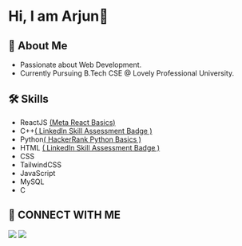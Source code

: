 # Hi, I am Arjun👋
## 🚀 About Me
- Passionate about Web Development.
- Currently Pursuing B.Tech CSE @ Lovely Professional University.

## 🛠  Skills
- ReactJS <a href="https://www.coursera.org/account/accomplishments/verify/S2PRJEGBBBK6" target="blank">(Meta React Basics)</a>
- C++<a href="https://www.linkedin.com/skill-assessments/C++/report/" target="blank">( LinkedIn Skill Assessment Badge )</a>
- Python<a href="https://www.hackerrank.com/certificates/aa7c0adea753">( HackerRank Python Basics )</a>
- HTML <a href="https://www.linkedin.com/skill-assessments/HTML/report/" target="blank">( LinkedIn Skill Assessment Badge )</a> 
- CSS
- TailwindCSS
- JavaScript
- MySQL
- C


## 💬 CONNECT WITH ME 
<a href="https://www.linkedin.com/in/arjun-sharma-a43974198/"><img src="https://camo.githubusercontent.com/10fcc3fc61bbf146537c4f6f5a59a340bd9d030a583f74cce7123bb1faba08b0/68747470733a2f2f696d672e736869656c64732e696f2f62616467652f6c696e6b6564696e2d3041363643323f7374796c653d666f722d7468652d6261646765266c6f676f3d6c696e6b6564696e266c6f676f436f6c6f723d7768697465"></a>
<a href="https://twitter.com/beginarjun"><img src="https://camo.githubusercontent.com/b2cd48af2c91f407a2ead4a09f7eeb5d7271c861a9c7b17aa805da83e994f5bd/68747470733a2f2f696d672e736869656c64732e696f2f62616467652f747769747465722d3144413146323f7374796c653d666f722d7468652d6261646765266c6f676f3d74776974746572266c6f676f436f6c6f723d7768697465"></a>
<!--
**BeginArjun/BeginArjun** is a ✨ _special_ ✨ repository because its `README.md` (this file) appears on your GitHub profile.

Here are some ideas to get you started:

- 🔭 I’m currently working on ...
- 🌱 I’m currently learning ...
- 👯 I’m looking to collaborate on ...
- 🤔 I’m looking for help with ...
- 💬 Ask me about ...
- 📫 How to reach me: ...
- 😄 Pronouns: ...
- ⚡ Fun fact: ...
-->

